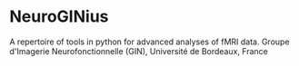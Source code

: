 # NeuroGINius
A repertoire of tools in python for advanced analyses of fMRI data. Groupe d'Imagerie Neurofonctionnelle (GIN), Université de Bordeaux, France
